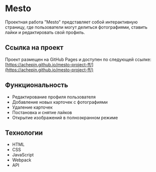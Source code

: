 # Mesto

Проектная работа "Mesto" представляет собой интерактивную страницу, где пользователи могут делиться фотографиями, ставить лайки и редактировать свой профиль.

## Ссылка на проект

Проект размещен на GitHub Pages и доступен по следующей ссылке:
[https://achepin.github.io/mesto-project-ff/](https://achepin.github.io/mesto-project-ff/)

## Функциональность

- Редактирование профиля пользователя
- Добавление новых карточек с фотографиями
- Удаление карточек
- Постановка и снятие лайков
- Открытие изображений в полноэкранном режиме

## Технологии

- HTML
- CSS
- JavaScript
- Webpack
- API
